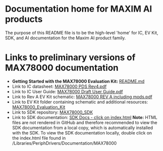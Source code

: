 # Documentation home for MAXIM AI products
The purpose of this README file is to be the high-level 'home' for IC, EV Kit, SDK, and AI documentation for the Maxim AI product family.

# Links to preliminary versions of MAX78000 documentation
  * **Getting Started with the MAX78000 Evaluation Kit:** [README.md](./MAX78000_Evaluation_Kit/README.md)
  * Link to IC datasheet: [MAX78000 PDS Rev4.pdf](./MAX78000/MAX78000%20PDS%20Rev4.pdf)
  * Link to IC User Guide: [MAX78000 Draft User Guide.pdf](./MAX78000/MAX78000%20User%20Guide.pdf)
  * Link to Rev A EV Kit schematic: [MAX78000 REV A including mods.pdf](./MAX78000_Evaluation_Kit/MAX78000%20REV%20A%20including%20mods.pdf)
  * Link to EV Kit folder containing schematic and additional resources: [MAX78000_Evaluation_Kit](./MAX78000_Evaluation_Kit)
  * Link to SDK repository: [MAX78000_SDK](https://github.com/MaximIntegratedAI/MAX78000_SDK)
  * Link to SDK documentation: [SDK Docs - click on index.html](https://github.com/MaximIntegratedAI/MAX78000_SDK/blob/master/Libraries/PeriphDrivers/Documentation/MAX78000)  **Note:** HTML files are not rendered in GitHub and therefore recommended to view the SDK documentation from a local copy, which is automatically installed with the SDK.  To view the SDK documentation locally, double click on the index.html file found in /Libraries/PeriphDrivers/Documentation/MAX78000

